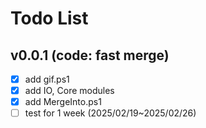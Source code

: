 # Todo List

## v0.0.1 (code: fast merge)

- [x] add gif.ps1
- [x] add IO, Core modules
- [x] add MergeInto.ps1
- [ ] test for 1 week (2025/02/19~2025/02/26)
